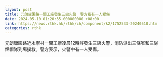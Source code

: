 ```yaml
---
layout: post
title: 元朗庸園路一間工廠發生三級火警　警方指有一人受傷
date: 2024-05-10 01:20:35.000000000 +08:00
link: https://news.rthk.hk/rthk/ch/component/k2/1752533-20240510.htm
categories: rthk
---
```


元朗庸園路近永寧村一間工廠凌晨12時許發生三級火警，消防派出三條喉和三隊煙帽隊到場撲救。警方表示，火警中有一人受傷。
